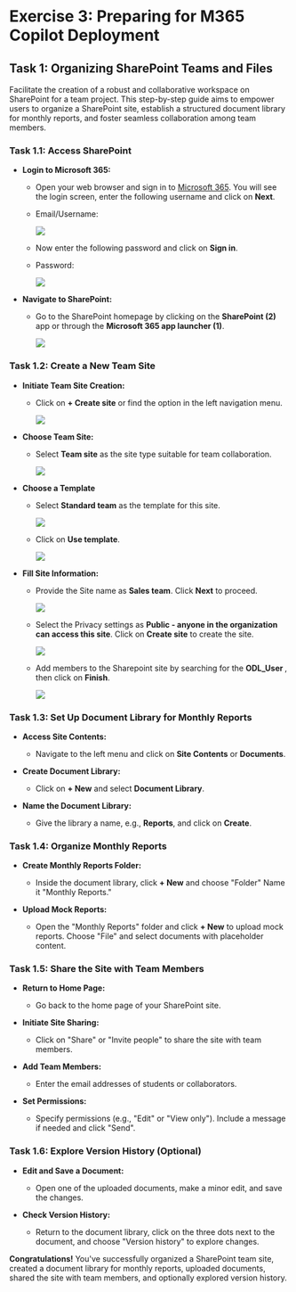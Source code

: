 # Exercise 3: Preparing for M365 Copilot Deployment

## Task 1: Organizing SharePoint Teams and Files

Facilitate the creation of a robust and collaborative workspace on SharePoint for a team project. This step-by-step guide aims to empower users to organize a SharePoint site, establish a structured document library for monthly reports, and foster seamless collaboration among team members.

### Task 1.1: Access SharePoint

- **Login to Microsoft 365:**
   - Open your web browser and sign in to [Microsoft 365](https://www.office.com/login?). You will see the login screen, enter the following username and click on **Next**. 

   * Email/Username: **<inject key="AzureAdUserEmail"></inject>**

      ![](/labguide/media/task3.1.1.png)

   - Now enter the following password and click on **Sign in**.

   * Password: **<inject key="AzureAdUserPassword"></inject>**

      ![](/labguide/media/task3.1.2.png)

- **Navigate to SharePoint:**
   - Go to the SharePoint homepage by clicking on the **SharePoint (2)** app or through the **Microsoft 365 app launcher (1)**.

      ![](/labguide/media/task3.2.1.png)

### Task 1.2: Create a New Team Site

- **Initiate Team Site Creation:**
   - Click on **+ Create site** or find the option in the left navigation menu.

      ![](/labguide/media/task3.2.2.png)

- **Choose Team Site:**
   - Select **Team site** as the site type suitable for team collaboration.

      ![](/labguide/media/task3.2.3.png)

- **Choose a Template**   
   - Select **Standard team** as the template for this site.

      ![](/labguide/media/task3.2.4.png)
   
   - Click on **Use template**.

      ![](/labguide/media/task3.2.5.png)

- **Fill Site Information:**
   - Provide the Site name as **Sales team**. Click **Next** to proceed.

      ![](/labguide/media/task3.2.6.png)

   - Select the Privacy settings as **Public - anyone in the organization can access this site**. Click on **Create site** to create the site.

      ![](/labguide/media/task3.2.7.png)

   - Add members to the Sharepoint site by searching for the **ODL_User <inject key="DeploymentID"></inject>**, then click on **Finish**.

      ![](/labguide/media/task3.2.8.png)

### Task 1.3: Set Up Document Library for Monthly Reports

- **Access Site Contents:**
   - Navigate to the left menu and click on **Site Contents** or **Documents**.

- **Create Document Library:**
   - Click on **+ New** and select **Document Library**.

- **Name the Document Library:**
   - Give the library a name, e.g., **Reports**, and click on **Create**.

### Task 1.4: Organize Monthly Reports

- **Create Monthly Reports Folder:**
   - Inside the document library, click **+ New** and choose "Folder" Name it "Monthly Reports."

- **Upload Mock Reports:**
   - Open the "Monthly Reports" folder and click **+ New** to upload mock reports. Choose "File" and select documents with placeholder content.

### Task 1.5: Share the Site with Team Members

- **Return to Home Page:**
    - Go back to the home page of your SharePoint site.

- **Initiate Site Sharing:**
    - Click on "Share" or "Invite people" to share the site with team members.

- **Add Team Members:**
    - Enter the email addresses of students or collaborators.

- **Set Permissions:**
    - Specify permissions (e.g., "Edit" or "View only"). Include a message if needed and click "Send".

### Task 1.6: Explore Version History (Optional)

- **Edit and Save a Document:**
    - Open one of the uploaded documents, make a minor edit, and save the changes.

- **Check Version History:**
    - Return to the document library, click on the three dots next to the document, and choose "Version history" to explore changes.

**Congratulations!** You've successfully organized a SharePoint team site, created a document library for monthly reports, uploaded documents, shared the site with team members, and optionally explored version history.
